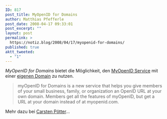 ```yaml
---
ID: 817
post_title: MyOpenID for Domains
author: Matthias Pfefferle
post_date: 2008-04-17 09:33:01
post_excerpt: ""
layout: post
permalink: >
  https://notiz.blog/2008/04/17/myopenid-for-domains/
published: true
aktt_tweeted:
  - "1"
---
```

<em>MyOpenID for Domains</em> bietet die Möglichkeit, den <a href="http://www.myopenid.com">MyOpenID Service</a> mit einer <a href="https://www.myopenid.com/product_domains">eigenen Domain</a> zu nutzen.

<blockquote>myOpenID for Domains is a new service that helps you give members of your small business, family, or organization an OpenID URL at your own domain. Members get all the features of myOpenID, but get a URL at your domain instead of at myopenid.com.</blockquote>

Mehr dazu bei <a href="http://www.notsorelevant.com/2008-04-16/myopenid-for-domains/">Carsten Pötter</a>...